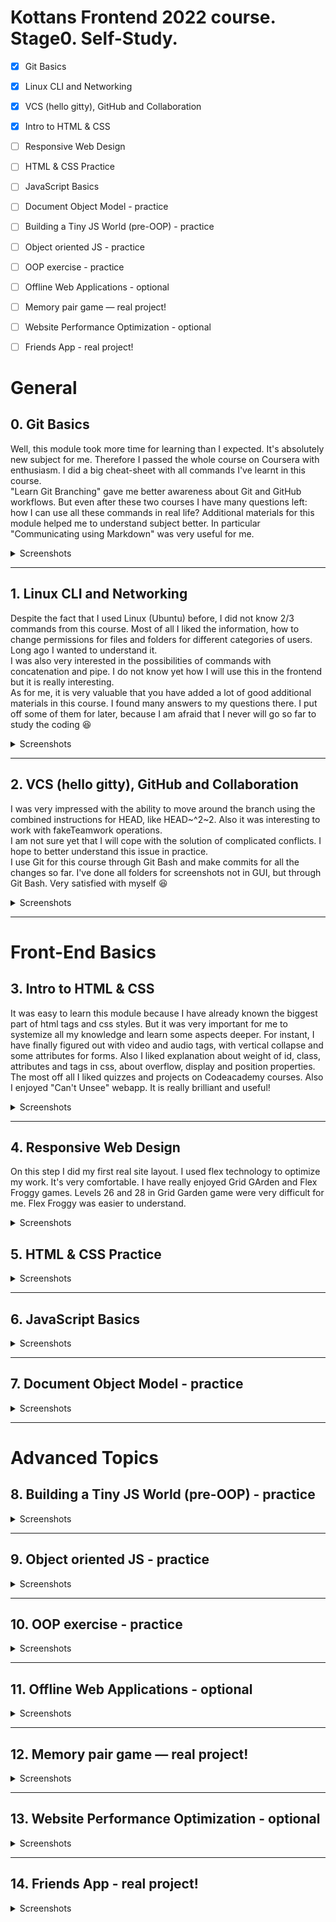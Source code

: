 # Kottans Frontend 2022 course. Stage0. Self-Study.

- [x] Git Basics
- [x] Linux CLI and Networking
- [x] VCS (hello gitty), GitHub and Collaboration

- [x] Intro to HTML & CSS
- [ ] Responsive Web Design
- [ ] HTML & CSS Practice
- [ ] JavaScript Basics
- [ ] Document Object Model - practice

- [ ] Building a Tiny JS World (pre-OOP) - practice
- [ ] Object oriented JS - practice
- [ ] OOP exercise - practice
- [ ] Offline Web Applications - optional
- [ ] Memory pair game — real project!
- [ ] Website Performance Optimization - optional
- [ ] Friends App - real project!

# General

## **0.** Git Basics
Well, this module took more time for learning than I expected. It's absolutely new subject for me. Therefore I passed the whole course on Coursera with enthusiasm.
I did a big cheat-sheet with all commands I've learnt in this course.  
"Learn Git Branching" gave me better awareness about Git and GitHub workflows.
But even after these two courses I have many questions left: how I can use all these commands in real life?
Additional materials for this module helped me to understand subject better. In particular "Communicating using Markdown" was very useful for me.
<details><summary>Screenshots</summary>
<p>

![Course Certificate](https://github.com/irynaDemydenko/kottans-frontend/blob/8cca00eb4588522f0c57b1a43aff57630bcbe4c7/task_git_collaboration/Coursera%20ZD5HTUWCA5DC_page-0001.jpg)

![Screenshot 1 from Learn Git Branching course done](https://github.com/irynaDemydenko/kottans-frontend/blob/8cca00eb4588522f0c57b1a43aff57630bcbe4c7/task_git_github/gitbasics_1.JPG)

![Screenshot 2 from Learn Git Branching course done](https://github.com/irynaDemydenko/kottans-frontend/blob/8cca00eb4588522f0c57b1a43aff57630bcbe4c7/task_git_github/gitbasics_2.JPG)

</p>
</details>

---

## **1.** Linux CLI and Networking
Despite the fact that I used Linux (Ubuntu) before, I did not know 2/3 commands from this course. Most of all I liked the information, how to change permissions for files and folders for different categories of users. Long ago I wanted to understand it.  
I was also very interested in the possibilities of commands with concatenation and pipe. I do not know yet how I will use this in the frontend but it is really interesting.  
As for me, it is very valuable that you have added a lot of good additional materials in this course. I found many answers to my questions there. I put off some of them for later, because I am afraid that I never will go so far to study the coding :laughing:

<details><summary>Screenshots</summary>
<p>

![Screenshots of answers](https://github.com/irynaDemydenko/kottans-frontend/blob/33fef7193fc436f5ba4105a76212f20ea1ec89fe/task_linux_cli/Linux-quize.jpg)
</p>
</details>

---

## **2.** VCS (hello gitty), GitHub and Collaboration
I was very impressed with the ability to move around the branch using the combined instructions for HEAD, like HEAD~^2~2. Also it was interesting to work with fakeTeamwork operations.  
I am not sure yet that I will cope with the solution of complicated conflicts. I hope to better understand this issue in practice.  
I use Git for this course through Git Bash and make commits for all the changes so far. I've done all folders for screenshots not in GUI, but through Git Bash. Very satisfied with myself :laughing:
<details><summary>Screenshots</summary>
<p>

![Course Certificate](https://github.com/irynaDemydenko/kottans-frontend/blob/8cca00eb4588522f0c57b1a43aff57630bcbe4c7/task_git_collaboration/Coursera%20ZD5HTUWCA5DC_page-0001.jpg)

![Screenshot 3 from Learn Git Branching course done](https://github.com/irynaDemydenko/kottans-frontend/blob/67f1d66e5ecbb9ceb459e17aed0e88cc5768827d/task_git_collaboration/push-master.jpg)

![Screenshot 4 from Learn Git Branching course done](https://github.com/irynaDemydenko/kottans-frontend/blob/67f1d66e5ecbb9ceb459e17aed0e88cc5768827d/task_git_collaboration/push-master2.jpg)





</p>
</details>

---

# Front-End Basics
## **3.** Intro to HTML & CSS
It was easy to learn this module because I have already known the biggest part of html tags and css styles. But it was very important for me to systemize all my knowledge and learn some aspects deeper. For instant, I have finally figured out with video and audio tags, with vertical collapse and some attributes for forms. Also I liked explanation about weight of id, class, attributes and tags in css, about overflow, display and position properties. The most off all I liked quizzes and projects on Codeacademy courses. Also I enjoyed "Can't Unsee" webapp. It is really brilliant and useful!
<details><summary>Screenshots</summary>
<p>

![screenshot about the end of the course 1](https://github.com/irynaDemydenko/kottans-frontend/blob/0e080a3e5ecd9704e88eb2f9c2ee7ab539b2c7f0/task_html_css_intro/week1.jpg)

![screenshot about the end of the course 2](https://github.com/irynaDemydenko/kottans-frontend/blob/0e080a3e5ecd9704e88eb2f9c2ee7ab539b2c7f0/task_html_css_intro/week2.jpg)

![HTML Codeacadamy sertificate](https://github.com/irynaDemydenko/kottans-frontend/blob/0e080a3e5ecd9704e88eb2f9c2ee7ab539b2c7f0/task_html_css_intro/html-codeacadamy.png)

![CSS Codeacadamy sertificate](https://github.com/irynaDemydenko/kottans-frontend/blob/0e080a3e5ecd9704e88eb2f9c2ee7ab539b2c7f0/task_html_css_intro/css-codeacadamy.png)

</p>
</details>

---

## **4.** Responsive Web Design
On this step I did my first real site layout. I used flex technology to optimize my work. It's very comfortable.
I have really enjoyed Grid GArden and Flex Froggy games.
Levels 26 and 28 in Grid Garden game were very difficult for me. Flex Froggy was easier to understand.
<details><summary>Screenshots</summary>
<p>

![screenshot about Froggy game (flex)](https://github.com/irynaDemydenko/kottans-frontend/blob/b993a79a8d0295c6d0081a0cfd77fa4a70eae431/task_responsive_web_design/froggy.jpg)
</p>
</details>

## **5.** HTML & CSS Practice
<details><summary>Screenshots</summary></details>

---

## **6.** JavaScript Basics
<details><summary>Screenshots</summary></details>

---

## **7.** Document Object Model - practice
<details><summary>Screenshots</summary></details>

---

# Advanced Topics
## **8.** Building a Tiny JS World (pre-OOP) - practice
<details><summary>Screenshots</summary></details>

---

## **9.** Object oriented JS - practice
<details><summary>Screenshots</summary></details>

---

## **10.** OOP exercise - practice
<details><summary>Screenshots</summary></details>

---

## **11.** Offline Web Applications - optional
<details><summary>Screenshots</summary></details>

---

## **12.** Memory pair game — real project!
<details><summary>Screenshots</summary></details>

---

## **13.** Website Performance Optimization - optional
<details><summary>Screenshots</summary></details>

---

## **14.** Friends App - real project!
<details><summary>Screenshots</summary></details>
